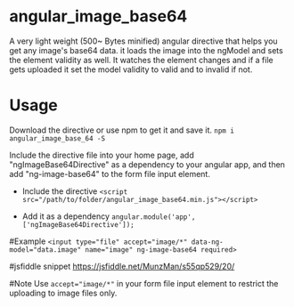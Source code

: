 # angular_image_base64

A very light weight (500~ Bytes minified) angular directive that helps you get any image's base64 data. it loads the image into the ngModel and sets the element validity as well. It watches the element changes and if a file gets uploaded it set the model validity to valid and to invalid if not.


# Usage

Download the directive or use npm to get it and save it.
`npm i angular_image_base_64 -S`

Include the directive file into your home page, add "ngImageBase64Directive" as a dependency to your angular app, and then add "ng-image-base64" to the form file input element.


- Include the directive
`<script src="/path/to/folder/angular_image_base64.min.js"></script>`

- Add it as a dependency
`angular.module('app', ['ngImageBase64Directive']);`



#Example
`<input type="file" accept="image/*" data-ng-model="data.image" name="image" ng-image-base64 required>`

#jsfiddle snippet
https://jsfiddle.net/MunzMan/s55qp529/20/

#Note
Use `accept="image/*"` in your form file input element to restrict the uploading to image files only.

